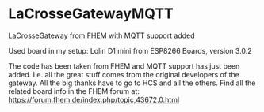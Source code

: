 # LaCrosseGatewayMQTT
 LaCrosseGateway from FHEM with MQTT support added

Used board in my setup: Lolin D1 mini from ESP8266 Boards, version 3.0.2

The code has been taken from FHEM and MQTT support has just been added.
I.e. all the great stuff comes from the original developers of the gateway.
All the big thanks have to go to HCS and all the others.
Find all the related board info in the FHEM forum at:
https://forum.fhem.de/index.php/topic,43672.0.html
